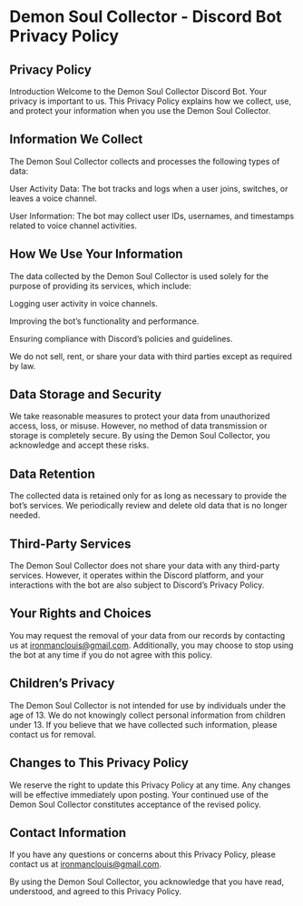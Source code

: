 # Demon Soul Collector - Discord Bot Privacy Policy

## Privacy Policy

Introduction
Welcome to the Demon Soul Collector Discord Bot. Your privacy is important to us. This Privacy Policy explains how we collect, use, and protect your information when you use the Demon Soul Collector.

## Information We Collect
The Demon Soul Collector collects and processes the following types of data:

User Activity Data: The bot tracks and logs when a user joins, switches, or leaves a voice channel.

User Information: The bot may collect user IDs, usernames, and timestamps related to voice channel activities.

## How We Use Your Information
The data collected by the Demon Soul Collector is used solely for the purpose of providing its services, which include:

Logging user activity in voice channels.

Improving the bot’s functionality and performance.

Ensuring compliance with Discord’s policies and guidelines.

We do not sell, rent, or share your data with third parties except as required by law.

## Data Storage and Security
We take reasonable measures to protect your data from unauthorized access, loss, or misuse. However, no method of data transmission or storage is completely secure. By using the Demon Soul Collector, you acknowledge and accept these risks.

## Data Retention
The collected data is retained only for as long as necessary to provide the bot’s services. We periodically review and delete old data that is no longer needed.

## Third-Party Services
The Demon Soul Collector does not share your data with any third-party services. However, it operates within the Discord platform, and your interactions with the bot are also subject to Discord’s Privacy Policy.

## Your Rights and Choices
You may request the removal of your data from our records by contacting us at ironmanclouis@gmail.com. Additionally, you may choose to stop using the bot at any time if you do not agree with this policy.

## Children’s Privacy
The Demon Soul Collector is not intended for use by individuals under the age of 13. We do not knowingly collect personal information from children under 13. If you believe that we have collected such information, please contact us for removal.

## Changes to This Privacy Policy
We reserve the right to update this Privacy Policy at any time. Any changes will be effective immediately upon posting. Your continued use of the Demon Soul Collector constitutes acceptance of the revised policy.

## Contact Information
If you have any questions or concerns about this Privacy Policy, please contact us at ironmanclouis@gmail.com.

By using the Demon Soul Collector, you acknowledge that you have read, understood, and agreed to this Privacy Policy.
